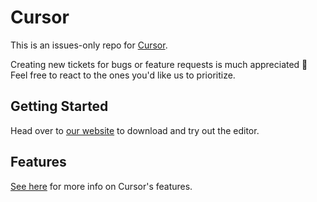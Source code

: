 # Cursor

This is an issues-only repo for [Cursor](https://cursor.com).

Creating new tickets for bugs or feature requests is much appreciated 🙂 Feel free to react to the ones you'd like us to prioritize.

## Getting Started

Head over to [our website](https://cursor.com/) to download and try out the editor.

## Features

[See here](https://cursor.com/features) for more info on Cursor's features.
